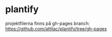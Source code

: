 # plantify

projektfilerna finns på gh-pages branch: https://github.com/attilac/plantify/tree/gh-pages
